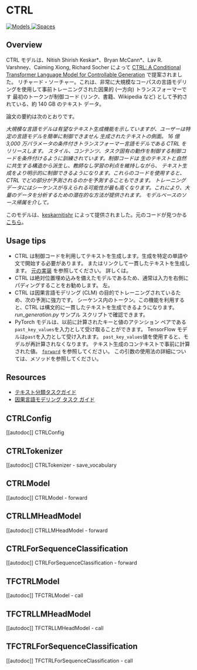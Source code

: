 <!--Copyright 2020 The HuggingFace Team. All rights reserved.

Licensed under the Apache License, Version 2.0 (the "License"); you may not use this file except in compliance with
the License. You may obtain a copy of the License at

http://www.apache.org/licenses/LICENSE-2.0

Unless required by applicable law or agreed to in writing, software distributed under the License is distributed on
an "AS IS" BASIS, WITHOUT WARRANTIES OR CONDITIONS OF ANY KIND, either express or implied. See the License for the
specific language governing permissions and limitations under the License.

⚠️ Note that this file is in Markdown but contain specific syntax for our doc-builder (similar to MDX) that may not be
rendered properly in your Markdown viewer.

-->

# CTRL

<div class="flex flex-wrap space-x-1">
<a href="https://huggingface.co/models?filter=Salesforce/ctrl">
<img alt="Models" src="https://img.shields.io/badge/All_model_pages-ctrl-blueviolet">
</a>
<a href="https://huggingface.co/spaces/docs-demos/tiny-ctrl">
<img alt="Spaces" src="https://img.shields.io/badge/%F0%9F%A4%97%20Hugging%20Face-Spaces-blue">
</a>
</div>

## Overview

CTRL モデルは、Nitish Shirish Keskar*、Bryan McCann*、Lav R. Varshney、Caiming Xiong, Richard Socher によって [CTRL: A Conditional Transformer Language Model for Controllable Generation](https://arxiv.org/abs/1909.05858) で提案されました。
リチャード・ソーチャー。これは、非常に大規模なコーパスの言語モデリングを使用して事前トレーニングされた因果的 (一方向) トランスフォーマーです
最初のトークンが制御コード (リンク、書籍、Wikipedia など) として予約されている、約 140 GB のテキスト データ。

論文の要約は次のとおりです。

*大規模な言語モデルは有望なテキスト生成機能を示していますが、ユーザーは特定の言語モデルを簡単に制御できません
生成されたテキストの側面。 16 億 3,000 万パラメータの条件付きトランスフォーマー言語モデルである CTRL をリリースします。
スタイル、コンテンツ、タスク固有の動作を制御する制御コードを条件付けるように訓練されています。制御コードは
生のテキストと自然に共生する構造から派生し、教師なし学習の利点を維持しながら、
テキスト生成をより明示的に制御できるようになります。これらのコードを使用すると、CTRL でどの部分が予測されるのかを予測することもできます。
トレーニング データにはシーケンスが与えられる可能性が最も高くなります。これにより、大量のデータを分析するための潜在的な方法が提供されます。
モデルベースのソース帰属を介して。*

このモデルは、[keskarnitishr](https://huggingface.co/keskarnitishr) によって提供されました。元のコードが見つかる
[こちら](https://github.com/salesforce/Salesforce/ctrl)。

## Usage tips

- CTRL は制御コードを利用してテキストを生成します。生成を特定の単語や文で開始する必要があります。
  またはリンクして一貫したテキストを生成します。 [元の実装](https://github.com/salesforce/Salesforce/ctrl) を参照してください。
  詳しくは。
- CTRL は絶対位置埋め込みを備えたモデルであるため、通常は入力を右側にパディングすることをお勧めします。
  左。
- CTRL は因果言語モデリング (CLM) の目的でトレーニングされているため、次の予測に強力です。
  シーケンス内のトークン。この機能を利用すると、CTRL は構文的に一貫したテキストを生成できるようになります。
  *run_generation.py* サンプル スクリプトで確認できます。
- PyTorch モデルは、以前に計算されたキーと値のアテンション ペアである`past_key_values`を入力として受け取ることができます。
  TensorFlow モデルは`past`を入力として受け入れます。 `past_key_values`値を使用すると、モデルが再計算されなくなります。
  テキスト生成のコンテキストで事前に計算された値。 [`forward`](model_doc/ctrl#transformers.CTRLModel.forward) を参照してください。
  この引数の使用法の詳細については、メソッドを参照してください。

## Resources

- [テキスト分類タスクガイド](../tasks/sequence_classification)
- [因果言語モデリング タスク ガイド](../tasks/language_modeling)

## CTRLConfig

[[autodoc]] CTRLConfig

## CTRLTokenizer

[[autodoc]] CTRLTokenizer
    - save_vocabulary

<frameworkcontent>
<pt>

## CTRLModel

[[autodoc]] CTRLModel
    - forward

## CTRLLMHeadModel

[[autodoc]] CTRLLMHeadModel
    - forward

## CTRLForSequenceClassification

[[autodoc]] CTRLForSequenceClassification
    - forward

</pt>
<tf>

## TFCTRLModel

[[autodoc]] TFCTRLModel
    - call

## TFCTRLLMHeadModel

[[autodoc]] TFCTRLLMHeadModel
    - call

## TFCTRLForSequenceClassification

[[autodoc]] TFCTRLForSequenceClassification
    - call

</tf>
</frameworkcontent>
